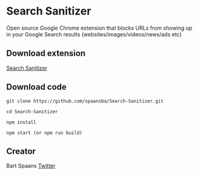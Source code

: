 # **Search Sanitizer**

Open source Google Chrome extension that blocks URLs from showing up in your Google Search results (websites/images/videos/news/ads etc)

## Download extension
[Search Sanitizer](https://chromewebstore.google.com/detail/cojacdikohpefnppeaaehbkonbhenhgb?hl=en-US&utm_source=ext_sidebar)

## Download code

```
git clone https://github.com/spaansba/Search-Sanitizer.git

cd Search-Sanitizer

npm install

npm start (or npm run build)
```

## Creator
Bart Spaans [Twitter](https://x.com/Bartastic__)
